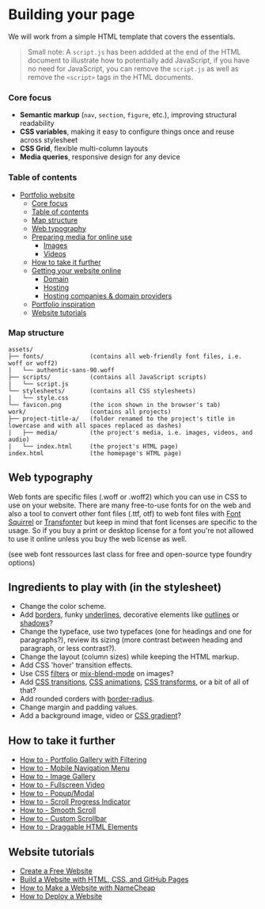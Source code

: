 # Building your page

We will work from a simple HTML template that covers the essentials.

> Small note: A `script.js` has been addded at the end of the HTML document to illustrate how to potentially add JavaScript, if you have no need for JavaScript, you can remove the `script.js` as well as remove the `<script>` tags in the HTML documents.

### Core focus

- **Semantic markup** (`nav`, `section`, `figure`, etc.), improving structural readability
- **CSS variables**, making it easy to configure things once and reuse across stylesheet
- **CSS Grid**, flexible multi-column layouts
- **Media queries**, responsive design for any device

### Table of contents

- [Portfolio website](#portfolio-website)
    - [Core focus](#core-focus)
    - [Table of contents](#table-of-contents)
    - [Map structure](#map-structure)
  - [Web typography](#web-typography)
  - [Preparing media for online use](#preparing-media-for-online-use)
    - [Images](#images)
    - [Videos](#videos)
  - [How to take it further](#how-to-take-it-further)
  - [Getting your website online](#getting-your-website-online)
    - [Domain](#domain)
    - [Hosting](#hosting)
    - [Hosting companies \& domain providers](#hosting-companies--domain-providers)
  - [Portfolio inspiration](#portfolio-inspiration)
  - [Website tutorials](#website-tutorials)

### Map structure

```
assets/
├── fonts/             (contains all web-friendly font files, i.e. woff or woff2)
|   └── authentic-sans-90.woff
├── scripts/           (contains all JavaScript scripts)
|   └── script.js
└── stylesheets/       (contains all CSS stylesheets)
|   └── style.css
└── favicon.png        (the icon shown in the browser's tab)
work/                  (contains all projects)
├── project-title-a/   (folder renamed to the project's title in lowercase and with all spaces replaced as dashes)
|   ├── media/         (the project's media, i.e. images, videos, and audio)
|   └── index.html     (the project's HTML page)
index.html             (the homepage's HTML page)
```

## Web typography

Web fonts are specific files (.woff or .woff2) which you can use in CSS to use on your website. There are many free-to-use fonts for on the web and also a tool to convert other font files (.ttf, otf) to web font files with [Font Squirrel](https://www.fontsquirrel.com) or [Transfonter](https://transfonter.org) but keep in mind that font licenses are specific to the usage. So if you buy a print or desktop license for a font you're not allowed to use it online unless you buy the web license as well.

(see web font ressources last class for free and open-source type foundry options)

## Ingredients to play with (in the stylesheet)

- Change the color scheme.
- Add [borders](https://www.w3schools.com/css/css_border.asp), funky [underlines](https://developer.mozilla.org/en-US/docs/Web/CSS/text-decoration-style), decorative elements like [outlines](https://www.w3schools.com/css/css_outline.asp) or [shadows](https://www.w3schools.com/css/css3_shadows.asp)?
- Change the typeface, use two typefaces (one for headings and one for paragraphs?), review its sizing (more contrast between heading and paragraph, or less contrast?).
- Change the layout (column sizes) while keeping the HTML markup.
- Add CSS 'hover' transition effects.
- Use CSS [filters](https://developer.mozilla.org/en-US/docs/Web/CSS/filter) or [mix-blend-mode](https://developer.mozilla.org/en-US/docs/Web/CSS/mix-blend-mode) on images?
- Add [CSS transitions](https://www.w3schools.com/css/css3_transitions.asp), [CSS animations](https://www.w3schools.com/css/css3_animations.asp), [CSS transforms](https://developer.mozilla.org/en-US/docs/Web/CSS/transform), or a bit of all of that?
- Add rounded corders with [border-radius](https://developer.mozilla.org/en-US/docs/Web/CSS/border-radius).
- Change margin and padding values.
- Add a background image, video or [CSS gradient](https://cssgradient.io)?

## How to take it further

- [How to - Portfolio Gallery with Filtering](https://www.w3schools.com/howto/howto_js_portfolio_filter.asp)
- [How to - Mobile Navigation Menu](https://www.w3schools.com/howto/howto_js_mobile_navbar.asp)
- [How to - Image Gallery](https://www.w3schools.com/howto/howto_js_tab_img_gallery.asp)
- [How to - Fullscreen Video](https://www.w3schools.com/howto/howto_css_fullscreen_video.asp)
- [How to - Popup/Modal](https://www.w3schools.com/howto/howto_css_modals.asp)
- [How to - Scroll Progress Indicator](https://www.w3schools.com/howto/howto_js_scroll_indicator.asp)
- [How to - Smooth Scroll](https://www.w3schools.com/howto/howto_css_smooth_scroll.asp)
- [How to - Custom Scrollbar](https://www.w3schools.com/howto/howto_css_custom_scrollbar.asp)
- [How to - Draggable HTML Elements](https://www.w3schools.com/howto/howto_js_draggable.asp)

## Website tutorials

- [Create a Free Website](https://www.w3schools.com/spaces/index.html)
- [Build a Website with HTML, CSS, and GitHub Pages](https://www.codecademy.com/learn/paths/learn-how-to-build-websites)
- [How to Make a Website with NameCheap](https://www.codecademy.com/learn/make-a-website)
- [How to Deploy a Website](https://www.codecademy.com/learn/deploy-a-website)
